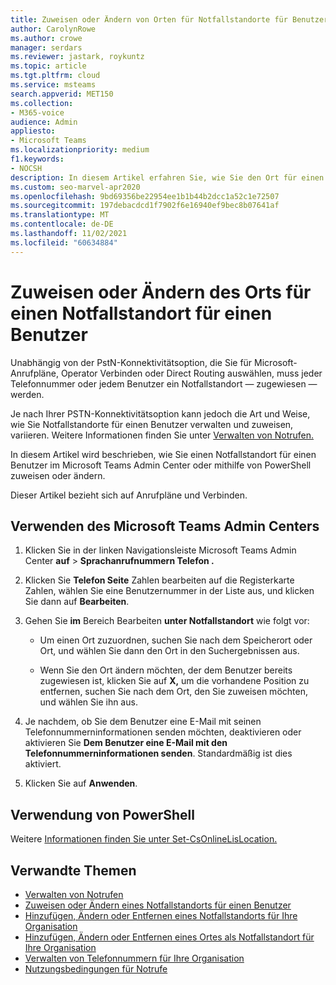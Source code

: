 ```yaml
---
title: Zuweisen oder Ändern von Orten für Notfallstandorte für Benutzer
author: CarolynRowe
ms.author: crowe
manager: serdars
ms.reviewer: jastark, roykuntz
ms.topic: article
ms.tgt.pltfrm: cloud
ms.service: msteams
search.appverid: MET150
ms.collection:
- M365-voice
audience: Admin
appliesto:
- Microsoft Teams
ms.localizationpriority: medium
f1.keywords:
- NOCSH
description: In diesem Artikel erfahren Sie, wie Sie den Ort für einen Notfallstandort für Benutzer in Ihrer Organisation zuweisen oder ändern.
ms.custom: seo-marvel-apr2020
ms.openlocfilehash: 9bd69356be22954ee1b1b44b2dcc1a52c1e72507
ms.sourcegitcommit: 197debacdcd1f7902f6e16940ef9bec8b07641af
ms.translationtype: MT
ms.contentlocale: de-DE
ms.lasthandoff: 11/02/2021
ms.locfileid: "60634884"
---
```

# <a name="assign-or-change-the-place-for-an-emergency-location-for-a-user"></a>Zuweisen oder Ändern des Orts für einen Notfallstandort für einen Benutzer

Unabhängig von [](pstn-connectivity.md) der PstN-Konnektivitätsoption, die Sie für Microsoft-Anrufpläne, Operator Verbinden oder Direct Routing auswählen, muss jeder Telefonnummer oder jedem Benutzer ein Notfallstandort &mdash; zugewiesen &mdash; werden.

Je nach Ihrer PSTN-Konnektivitätsoption kann jedoch die Art und Weise, wie Sie Notfallstandorte für einen Benutzer verwalten und zuweisen, variieren. Weitere Informationen finden Sie unter [Verwalten von Notrufen.](what-are-emergency-locations-addresses-and-call-routing.md)

In diesem Artikel wird beschrieben, wie Sie einen Notfallstandort für einen Benutzer im Microsoft Teams Admin Center oder mithilfe von PowerShell zuweisen oder ändern. 

Dieser Artikel bezieht sich auf Anrufpläne und Verbinden.

## <a name="using-the-microsoft-teams-admin-center"></a>Verwenden des Microsoft Teams Admin Centers

1. Klicken Sie in der linken Navigationsleiste Microsoft Teams Admin Center **auf**  >  **Sprachanrufnummern Telefon .**

2. Klicken Sie **Telefon Seite** Zahlen bearbeiten  auf die Registerkarte Zahlen, wählen Sie eine Benutzernummer in der Liste aus, und klicken Sie dann auf **Bearbeiten**.

3. Gehen Sie **im** Bereich Bearbeiten **unter Notfallstandort** wie folgt vor:

    - Um einen Ort zuzuordnen, suchen Sie nach dem Speicherort oder Ort, und wählen Sie dann den Ort in den Suchergebnissen aus.

    - Wenn Sie den Ort ändern möchten, der dem Benutzer bereits zugewiesen ist, klicken Sie auf **X,** um die vorhandene Position zu entfernen, suchen Sie nach dem Ort, den Sie zuweisen möchten, und wählen Sie ihn aus.

4. Je nachdem, ob Sie dem Benutzer eine E-Mail mit seinen Telefonnummerninformationen senden möchten, deaktivieren oder aktivieren Sie **Dem Benutzer eine E-Mail mit den Telefonnummerninformationen senden**. Standardmäßig ist dies aktiviert.

5. Klicken Sie auf **Anwenden**.

## <a name="using-powershell"></a>Verwendung von PowerShell

Weitere [Informationen finden Sie unter Set-CsOnlineLisLocation.](/powershell/module/skype/set-csonlinelislocation)
    
## <a name="related-topics"></a>Verwandte Themen

- [Verwalten von Notrufen](what-are-emergency-locations-addresses-and-call-routing.md)
- [Zuweisen oder Ändern eines Notfallstandorts für einen Benutzer](assign-change-emergency-location-user.md)
- [Hinzufügen, Ändern oder Entfernen eines Notfallstandorts für Ihre Organisation](add-change-remove-emergency-location-organization.md)
- [Hinzufügen, Ändern oder Entfernen eines Ortes als Notfallstandort für Ihre Organisation](add-change-remove-emergency-place-organization.md)
- [Verwalten von Telefonnummern für Ihre Organisation](/microsoftteams/manage-phone-numbers-for-your-organization)
- [Nutzungsbedingungen für Notrufe](./emergency-calling-terms-and-conditions.md)